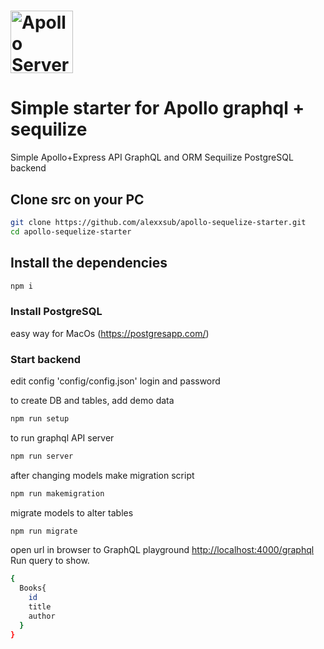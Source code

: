 # <a href='https://www.apollographql.com/'><img src='https://user-images.githubusercontent.com/841294/53402609-b97a2180-39ba-11e9-8100-812bab86357c.png' height='100' alt='Apollo Server'></a>

# Simple starter for Apollo graphql + sequilize 

Simple  Apollo+Express API GraphQL and ORM Sequilize PostgreSQL backend

## Clone src on your PC
```bash
git clone https://github.com/alexxsub/apollo-sequelize-starter.git
cd apollo-sequelize-starter
```
## Install the dependencies
```bash
npm i
```
### Install PostgreSQL

easy way for MacOs (https://postgresapp.com/)  


### Start backend 
edit config 'config/config.json'  login and password

to create DB and tables, add demo data
```bash
npm run setup
```
to run graphql API server
```bash
npm run server
```
after changing models make migration script
```bash
npm run makemigration
```

migrate models to alter tables
```bash
npm run migrate
```
open url in browser to GraphQL playground [http://localhost:4000/graphql](http://localhost:4000/graphql)
<br>
Run query to show.
```bash
{
  Books{
    id
    title
    author
  }
}
```

